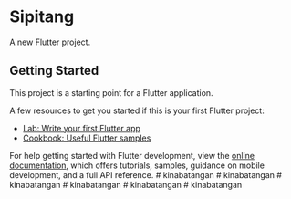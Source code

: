 # Sipitang

A new Flutter project.

## Getting Started

This project is a starting point for a Flutter application.

A few resources to get you started if this is your first Flutter project:

- [Lab: Write your first Flutter app](https://docs.flutter.dev/get-started/codelab)
- [Cookbook: Useful Flutter samples](https://docs.flutter.dev/cookbook)

For help getting started with Flutter development, view the
[online documentation](https://docs.flutter.dev/), which offers tutorials,
samples, guidance on mobile development, and a full API reference.
#   k i n a b a t a n g a n 
 
 #   k i n a b a t a n g a n 
 
 #   k i n a b a t a n g a n 
 
 #   k i n a b a t a n g a n 
 
 #   k i n a b a t a n g a n 
 
 #   k i n a b a t a n g a n 
 
 